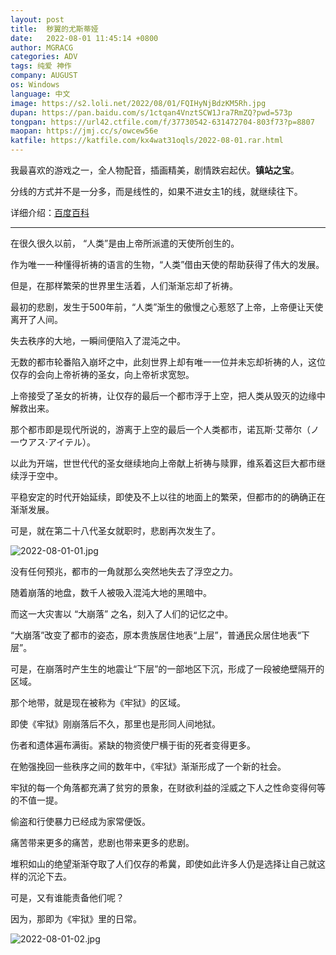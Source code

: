 ```yaml
---
layout: post
title:  秽翼的尤斯蒂娅
date:   2022-08-01 11:45:14 +0800
author: MGRACG
categories: ADV
tags: 纯爱 神作
company: AUGUST
os: Windows
language: 中文
image: https://s2.loli.net/2022/08/01/FQIHyNjBdzKM5Rh.jpg
dupan: https://pan.baidu.com/s/1ctqan4VnztSCW1Jra7RmZQ?pwd=573p
tongpan: https://url42.ctfile.com/f/37730542-631472704-803f73?p=8807
maopan: https://jmj.cc/s/owcew56e
katfile: https://katfile.com/kx4wat31oqls/2022-08-01.rar.html
---
```


我最喜欢的游戏之一，全人物配音，插画精美，剧情跌宕起伏。**镇站之宝**。

分线的方式并不是一分多，而是线性的，如果不进女主1的线，就继续往下。

详细介绍：[百度百科](https://baike.baidu.com/item/%E7%A7%BD%E7%BF%BC%E7%9A%84%E5%B0%A4%E6%96%AF%E8%92%82%E5%A8%85/9523290)

<hr/>

在很久很久以前， “人类”是由上帝所派遣的天使所创生的。

作为唯一一种懂得祈祷的语言的生物，“人类”借由天使的帮助获得了伟大的发展。

但是，在那样繁荣的世界里生活着，人们渐渐忘却了祈祷。

最初的悲剧，发生于500年前，“人类”渐生的傲慢之心惹怒了上帝，上帝便让天使离开了人间。

失去秩序的大地，一瞬间便陷入了混沌之中。

无数的都市轮番陷入崩坏之中，此刻世界上却有唯一一位并未忘却祈祷的人，这位仅存的会向上帝祈祷的圣女，向上帝祈求宽恕。

上帝接受了圣女的祈祷，让仅存的最后一个都市浮于上空，把人类从毁灭的边缘中解救出来。

那个都市即是现代所说的，游离于上空的最后一个人类都市，诺瓦斯·艾蒂尔（ノ一ウアス·アイテル）。

以此为开端，世世代代的圣女继续地向上帝献上祈祷与赎罪，维系着这巨大都市继续浮于空中。

平稳安定的时代开始延续，即使及不上以往的地面上的繁荣，但都市的的确确正在渐渐发展。

可是，就在第二十八代圣女就职时，悲剧再次发生了。

![2022-08-01-01.jpg](https://s2.loli.net/2022/08/01/tG4hazgjW2qDAwM.jpg)

没有任何预兆，都市的一角就那么突然地失去了浮空之力。

随着崩落的地盘，数千人被吸入混沌大地的黑暗中。

而这一大灾害以 “大崩落” 之名，刻入了人们的记忆之中。

“大崩落”改变了都市的姿态，原本贵族居住地表“上层”，普通民众居住地表“下层”。

可是，在崩落时产生生的地震让“下层”的一部地区下沉，形成了一段被绝壁隔开的区域。

那个地带，就是现在被称为《牢狱》的区域。

即使《牢狱》刚崩落后不久，那里也是形同人间地狱。

伤者和遗体遍布满街。紧缺的物资使尸横于街的死者变得更多。

在勉强挽回一些秩序之间的数年中，《牢狱》渐渐形成了一个新的社会。

牢狱的每一个角落都充满了贫穷的景象，在财欲利益的淫威之下人之性命变得何等的不值一提。

偷盗和行使暴力已经成为家常便饭。

痛苦带来更多的痛苦，悲剧也带来更多的悲剧。

堆积如山的绝望渐渐夺取了人们仅存的希冀，即使如此许多人仍是选择让自己就这样的沉沦下去。

可是，又有谁能责备他们呢？

因为，那即为《牢狱》里的日常。

![2022-08-01-02.jpg](https://s2.loli.net/2022/08/01/HDmeUktOLqaYTsh.jpg)